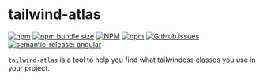 # tailwind-atlas

[![npm](https://img.shields.io/npm/v/tailwind-atlas?style=flat-square)](https://www.npmjs.com/package/tailwind-atlas?activeTab=versions)
[![npm bundle size](https://img.shields.io/bundlephobia/minzip/tailwind-atlas?style=flat-square)](https://bundlephobia.com/package/tailwind-atlas)
[![NPM](https://img.shields.io/npm/l/tailwind-atlas?style=flat-square)](https://raw.githubusercontent.com/manbearwiz/tailwind-atlas/master/LICENSE)
[![npm](https://img.shields.io/npm/dt/tailwind-atlas?style=flat-square)](https://www.npmjs.com/package/tailwind-atlas)
[![GitHub issues](https://img.shields.io/github/issues/manbearwiz/tailwind-atlas?style=flat-square)](https://github.com/manbearwiz/tailwind-atlas/issues)
[![semantic-release: angular](https://img.shields.io/badge/semantic--release-angular-e10079?logo=semantic-release&style=flat-square)](https://github.com/semantic-release/semantic-release)

`tailwind-atlas` is a tool to help you find what tailwindcss classes you use in your project.
